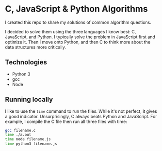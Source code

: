 # C, JavaScript & Python Algorithms

I created this repo to share my solutions of common algorithm questions.

I decided to solve them using the three languages I know best: C, JavaScript, and Python. I typically solve the problem in JavaScript first and optimize it. Then I move onto Python, and then C to think more about the data structures more critically.

## Technologies

- Python 3
- gcc
- Node

## Running locally

I like to use the `time` command to run the files. While it's not perfect, it gives a good indicator. Unsurprisingly, C always beats Python and JavaScript.
For example, I compile the C file then run all three files with time:

```bash
gcc filename.c
time ./a.out
time node filename.js
time python3 filename.js
```
